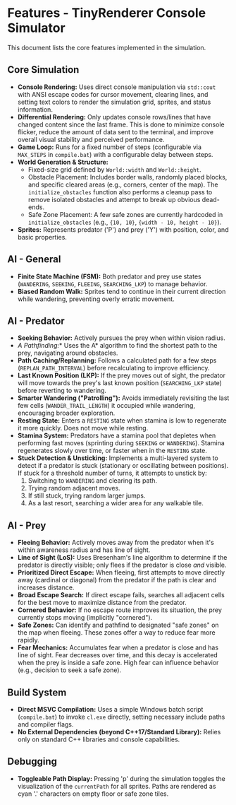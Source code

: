 # Features - TinyRenderer Console Simulator

This document lists the core features implemented in the simulation.

## Core Simulation

*   **Console Rendering:** Uses direct console manipulation via `std::cout` with ANSI escape codes for cursor movement, clearing lines, and setting text colors to render the simulation grid, sprites, and status information.
*   **Differential Rendering:** Only updates console rows/lines that have changed content since the last frame. This is done to minimize console flicker, reduce the amount of data sent to the terminal, and improve overall visual stability and perceived performance.
*   **Game Loop:** Runs for a fixed number of steps (configurable via `MAX_STEPS` in `compile.bat`) with a configurable delay between steps.
*   **World Generation & Structure:** 
    *   Fixed-size grid defined by `World::width` and `World::height`.
    *   Obstacle Placement: Includes border walls, randomly placed blocks, and specific cleared areas (e.g., corners, center of the map). The `initialize_obstacles` function also performs a cleanup pass to remove isolated obstacles and attempt to break up obvious dead-ends.
    *   Safe Zone Placement: A few safe zones are currently hardcoded in `initialize_obstacles` (e.g., `{10, 10}`, `{width - 10, height - 10}`).
*   **Sprites:** Represents predator ('P') and prey ('Y') with position, color, and basic properties.

## AI - General

*   **Finite State Machine (FSM):** Both predator and prey use states (`WANDERING`, `SEEKING`, `FLEEING`, `SEARCHING_LKP`) to manage behavior.
*   **Biased Random Walk:** Sprites tend to continue in their current direction while wandering, preventing overly erratic movement.

## AI - Predator

*   **Seeking Behavior:** Actively pursues the prey when within vision radius.
*   **A* Pathfinding:** Uses the A* algorithm to find the shortest path to the prey, navigating around obstacles.
*   **Path Caching/Replanning:** Follows a calculated path for a few steps (`REPLAN_PATH_INTERVAL`) before recalculating to improve efficiency.
*   **Last Known Position (LKP):** If the prey moves out of sight, the predator will move towards the prey's last known position (`SEARCHING_LKP` state) before reverting to wandering.
*   **Smarter Wandering ("Patrolling"):** Avoids immediately revisiting the last few cells (`WANDER_TRAIL_LENGTH`) it occupied while wandering, encouraging broader exploration.
*   **Resting State:** Enters a `RESTING` state when stamina is low to regenerate it more quickly. Does not move while resting.
*   **Stamina System:** Predators have a stamina pool that depletes when performing fast moves (sprinting during `SEEKING` or `WANDERING`). Stamina regenerates slowly over time, or faster when in the `RESTING` state.
*   **Stuck Detection & Unsticking:** Implements a multi-layered system to detect if a predator is stuck (stationary or oscillating between positions). If stuck for a threshold number of turns, it attempts to unstick by: 
    1.  Switching to `WANDERING` and clearing its path.
    2.  Trying random adjacent moves.
    3.  If still stuck, trying random larger jumps.
    4.  As a last resort, searching a wider area for any walkable tile.

## AI - Prey

*   **Fleeing Behavior:** Actively moves away from the predator when it's within awareness radius and has line of sight.
*   **Line of Sight (LoS):** Uses Bresenham's line algorithm to determine if the predator is directly visible; only flees if the predator is close *and* visible.
*   **Prioritized Direct Escape:** When fleeing, first attempts to move directly away (cardinal or diagonal) from the predator if the path is clear and increases distance.
*   **Broad Escape Search:** If direct escape fails, searches all adjacent cells for the best move to maximize distance from the predator.
*   **Cornered Behavior:** If no escape route improves its situation, the prey currently stops moving (implicitly "cornered").
*   **Safe Zones:** Can identify and pathfind to designated "safe zones" on the map when fleeing. These zones offer a way to reduce fear more rapidly.
*   **Fear Mechanics:** Accumulates fear when a predator is close and has line of sight. Fear decreases over time, and this decay is accelerated when the prey is inside a safe zone. High fear can influence behavior (e.g., decision to seek a safe zone).

## Build System

*   **Direct MSVC Compilation:** Uses a simple Windows batch script (`compile.bat`) to invoke `cl.exe` directly, setting necessary include paths and compiler flags.
*   **No External Dependencies (beyond C++17/Standard Library):** Relies only on standard C++ libraries and console capabilities. 

## Debugging

*   **Toggleable Path Display:** Pressing 'p' during the simulation toggles the visualization of the `currentPath` for all sprites. Paths are rendered as cyan '.' characters on empty floor or safe zone tiles. 